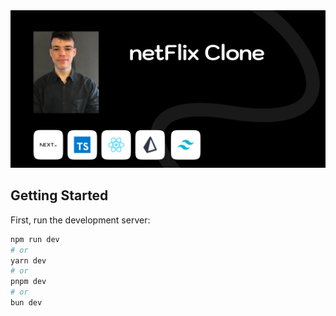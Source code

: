 <img src="/app/img/mock.jpg" alt="mock" >

## Getting Started

First, run the development server:

```bash
npm run dev
# or
yarn dev
# or
pnpm dev
# or
bun dev
```
